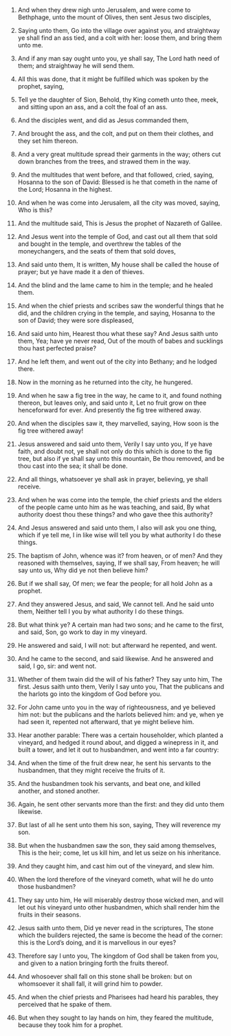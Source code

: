 1. And when they drew nigh unto Jerusalem, and were come to
Bethphage, unto the mount of Olives, then sent Jesus two disciples,

2. Saying unto them, Go into the village over against you, and
straightway ye shall find an ass tied, and a colt with her: loose
them, and bring them unto me.

3. And if any man say ought unto you, ye shall say, The Lord hath
need of them; and straightway he will send them.

4. All this was done, that it might be fulfilled which was spoken by
the prophet, saying,

5. Tell ye the daughter of Sion, Behold, thy
King cometh unto thee, meek, and sitting upon an ass, and a colt the
foal of an ass.

6. And the disciples went, and did as Jesus commanded them,

7. And
brought the ass, and the colt, and put on them their clothes, and they
set him thereon.

8. And a very great multitude spread their garments in the way;
others cut down branches from the trees, and strawed them in the way.

9. And the multitudes that went before, and that followed, cried,
saying, Hosanna to the son of David: Blessed is he that cometh in the
name of the Lord; Hosanna in the highest.

10. And when he was come into Jerusalem, all the city was moved,
saying, Who is this?

11. And the multitude said, This is Jesus the
prophet of Nazareth of Galilee.

12. And Jesus went into the temple of God, and cast out all them
that sold and bought in the temple, and overthrew the tables of the
moneychangers, and the seats of them that sold doves,

13. And said
unto them, It is written, My house shall be called the house of
prayer; but ye have made it a den of thieves.

14. And the blind and the lame came to him in the temple; and he
healed them.

15. And when the chief priests and scribes saw the wonderful things
that he did, and the children crying in the temple, and saying,
Hosanna to the son of David; they were sore displeased,

16. And said
unto him, Hearest thou what these say? And Jesus saith unto them, Yea;
have ye never read, Out of the mouth of babes and sucklings thou hast
perfected praise?

17. And he left them, and went out of the city
into Bethany; and he lodged there.

18. Now in the morning as he returned into the city, he hungered.

19. And when he saw a fig tree in the way, he came to it, and found
nothing thereon, but leaves only, and said unto it, Let no fruit grow
on thee henceforward for ever. And presently the fig tree withered
away.

20. And when the disciples saw it, they marvelled, saying, How soon
is the fig tree withered away!

21. Jesus answered and said unto
them, Verily I say unto you, If ye have faith, and doubt not, ye shall
not only do this which is done to the fig tree, but also if ye shall
say unto this mountain, Be thou removed, and be thou cast into the
sea; it shall be done.

22. And all things, whatsoever ye shall ask in prayer, believing, ye
shall receive.

23. And when he was come into the temple, the chief priests and the
elders of the people came unto him as he was teaching, and said, By
what authority doest thou these things? and who gave thee this
authority?

24. And Jesus answered and said unto them, I also will
ask you one thing, which if ye tell me, I in like wise will tell you
by what authority I do these things.

25. The baptism of John, whence was it? from heaven, or of men? And
they reasoned with themselves, saying, If we shall say, From heaven;
he will say unto us, Why did ye not then believe him?

26. But if we
shall say, Of men; we fear the people; for all hold John as a prophet.

27. And they answered Jesus, and said, We cannot tell. And he said
unto them, Neither tell I you by what authority I do these things.

28. But what think ye? A certain man had two sons; and he came to
the first, and said, Son, go work to day in my vineyard.

29. He answered and said, I will not: but afterward he repented, and
went.

30. And he came to the second, and said likewise. And he answered
and said, I go, sir: and went not.

31. Whether of them twain did the will of his father? They say unto
him, The first. Jesus saith unto them, Verily I say unto you, That the
publicans and the harlots go into the kingdom of God before you.

32. For John came unto you in the way of righteousness, and ye
believed him not: but the publicans and the harlots believed him: and
ye, when ye had seen it, repented not afterward, that ye might believe
him.

33. Hear another parable: There was a certain householder, which
planted a vineyard, and hedged it round about, and digged a winepress
in it, and built a tower, and let it out to husbandmen, and went into
a far country:

34. And when the time of the fruit drew near, he sent
his servants to the husbandmen, that they might receive the fruits of
it.

35. And the husbandmen took his servants, and beat one, and killed
another, and stoned another.

36. Again, he sent other servants more than the first: and they did
unto them likewise.

37. But last of all he sent unto them his son, saying, They will
reverence my son.

38. But when the husbandmen saw the son, they said among themselves,
This is the heir; come, let us kill him, and let us seize on his
inheritance.

39. And they caught him, and cast him out of the vineyard, and slew
him.

40. When the lord therefore of the vineyard cometh, what will he do
unto those husbandmen?

41. They say unto him, He will miserably
destroy those wicked men, and will let out his vineyard unto other
husbandmen, which shall render him the fruits in their seasons.

42. Jesus saith unto them, Did ye never read in the scriptures, The
stone which the builders rejected, the same is become the head of the
corner: this is the Lord’s doing, and it is marvellous in our eyes?

43. Therefore say I unto you, The kingdom of God shall be taken from
you, and given to a nation bringing forth the fruits thereof.

44. And whosoever shall fall on this stone shall be broken: but on
whomsoever it shall fall, it will grind him to powder.

45. And when the chief priests and Pharisees had heard his parables,
they perceived that he spake of them.

46. But when they sought to lay hands on him, they feared the
multitude, because they took him for a prophet.